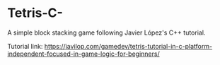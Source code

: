 # Tetris-C-

A simple block stacking game following Javier López's C++ tutorial.

Tutorial link: https://javilop.com/gamedev/tetris-tutorial-in-c-platform-independent-focused-in-game-logic-for-beginners/
